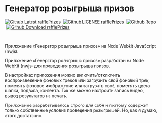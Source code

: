 # Генератор розыгрыша призов

<p><a href="https://github.com/ProjectSoft-STUDIONIONS/rafflePrizes/releases/latest" target="_blank"><img src="https://img.shields.io/github/v/release/ProjectSoft-STUDIONIONS/rafflePrizes?style=for-the-badge&color=%230098FF" alt="Github Latest rafflePrizes"></a> &nbsp;<a href="https://github.com/ProjectSoft-STUDIONIONS/rafflePrizes/blob/master/LICENSE" target="_blank"><img src="https://img.shields.io/github/license/ProjectSoft-STUDIONIONS/rafflePrizes?style=for-the-badge&color=%230098FF" alt="Github LICENSE rafflePrizes"></a> &nbsp;<a href="https://github.com/ProjectSoft-STUDIONIONS/rafflePrizes/" target="_blank"><img src="https://img.shields.io/github/repo-size/ProjectSoft-STUDIONIONS/rafflePrizes?style=for-the-badge&color=%230098FF" alt="Github Repo"></a> &nbsp;<a href="https://github.com/ProjectSoft-STUDIONIONS/rafflePrizes/releases/latest/download/RafflePrizesSetup.exe" target="_blank"><img src="https://img.shields.io/github/downloads/ProjectSoft-STUDIONIONS/rafflePrizes/total?style=for-the-badge&color=%230098FF" alt="Github Download rafflePrizes"></a></p>
<p>&nbsp;</p>

Приложение «Генератор розыгрыша призов» на Node Webkit JavaScript (nwjs).

Приложение «Генератор розыгрыша призов» разработан на Node WebKit (nwjs) для проведения розыгрыша призов.

В настройках приложения можно включить/отключить воспроизведение фоновых треков или загрузить свой фоновый трек, поменять фоновое изображение или загрузить своё, поменять цвета шапки, подвала, контента. Так же можно настроить запись видео, вывод результатов на печать.

Приложение разрабатывалось строго для себя и поэтому содержит только собственные условия проведения розыгрышей. Но, как я думаю, этого достаточно.
